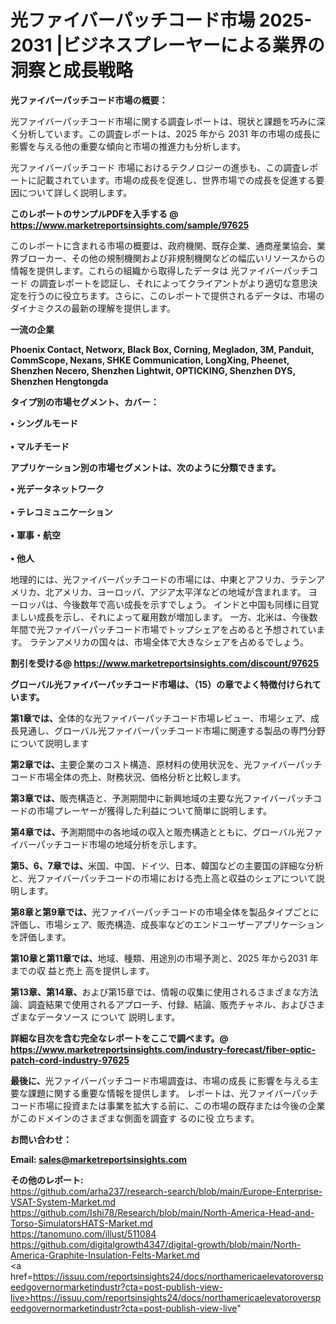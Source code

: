 # 光ファイバーパッチコード市場 2025-2031 |ビジネスプレーヤーによる業界の洞察と成長戦略

<strong><b>光ファイバーパッチコード市場の概要：</b></strong>

光ファイバーパッチコード市場に関する調査レポートは、現状と課題を巧みに深く分析しています。この調査レポートは、2025 年から 2031 年の市場の成長に影響を与える他の重要な傾向と市場の推進力も分析します。

光ファイバーパッチコード 市場におけるテクノロジーの進歩も、この調査レポートに記載されています。市場の成長を促進し、世界市場での成長を促進する要因について詳しく説明します。

<strong>このレポートのサンプルPDFを入手する @ <a href=https://www.marketreportsinsights.com/sample/97625>https://www.marketreportsinsights.com/sample/97625</a></strong>

このレポートに含まれる市場の概要は、政府機関、既存企業、通商産業協会、業界ブローカー、その他の規制機関および非規制機関などの幅広いリソースからの情報を提供します。これらの組織から取得したデータは 光ファイバーパッチコード の調査レポートを認証し、それによってクライアントがより適切な意思決定を行うのに役立ちます。さらに、このレポートで提供されるデータは、市場のダイナミクスの最新の理解を提供します。

<strong>一流の企業</strong>

<strong><b>Phoenix Contact, Networx, Black Box, Corning, Megladon, 3M, Panduit, CommScope, Nexans, SHKE Communication, LongXing, Pheenet, Shenzhen Necero, Shenzhen Lightwit, OPTICKING, Shenzhen DYS, Shenzhen Hengtongda</b></strong>

<strong><b>タイプ別の市場セグメント、カバー：</b></strong>

<strong>• シングルモード<br><br>• マルチモード</strong>

<strong><b>アプリケーション別の市場セグメントは、次のように分類できます。</b></strong>

<strong>• 光データネットワーク<br><br>• テレコミュニケーション<br><br>• 軍事・航空<br><br>• 他人</strong>

 地理的には、光ファイバーパッチコードの市場には、中東とアフリカ、ラテンアメリカ、北アメリカ、ヨーロッパ、アジア太平洋などの地域が含まれます。 ヨーロッパは、今後数年で高い成長を示すでしょう。 インドと中国も同様に目覚ましい成長を示し、それによって雇用数が増加します。 一方、北米は、今後数年間で光ファイバーパッチコード市場でトップシェアを占めると予想されています。 ラテンアメリカの国々は、市場全体で大きなシェアを占めるでしょう。

<strong>割引を受ける@ <a href=https://www.marketreportsinsights.com/discount/97625>https://www.marketreportsinsights.com/discount/97625</a></strong>

<strong><b>グローバル光ファイバーパッチコード市場は、（15）の章でよく特徴付けられています。</b></strong>

<strong><b>第</b></strong><strong><b>1章では、</b></strong>全体的な光ファイバーパッチコード市場レビュー、市場シェア、成長見通し、グローバル光ファイバーパッチコード市場に関連する製品の専門分野について説明します

<strong><b>第2章では、</b></strong>主要企業のコスト構造、原材料の使用状況を、光ファイバーパッチコード市場全体の売上、財務状況、価格分析と比較します。

<strong><b>第3章では、</b></strong>販売構造と、予測期間中に新興地域の主要な光ファイバーパッチコードの市場プレーヤーが獲得した利益について簡単に説明します。

<strong><b>第4章では、</b></strong>予測期間中の各地域の収入と販売構造とともに、グローバル光ファイバーパッチコード市場の地域分析を示します。

<strong><b>第5、6、7章では、</b></strong>米国、中国、ドイツ、日本、韓国などの主要国の詳細な分析と、光ファイバーパッチコードの市場における売上高と収益のシェアについて説明します。

<strong><b>第8章と第9章では、</b></strong>光ファイバーパッチコードの市場全体を製品タイプごとに評価し、市場シェア、販売構造、成長率などのエンドユーザーアプリケーションを評価します。

<strong><b>第10章と第11章では、</b></strong>地域、種類、用途別の市場予測と、2025 年から2031 年までの収 益と売上 高を提供します。

<strong><b>第13章、第14章、</b></strong>および第15章では、情報の収集に使用されるさまざまな方法論、調査結果で使用されるアプローチ、付録、結論、販売チャネル、およびさまざまなデータソース について 説明します。

<strong>詳細な目次を含む完全なレポートをここで調べます。@ <a href=https://www.marketreportsinsights.com/industry-forecast/fiber-optic-patch-cord-industry-97625>https://www.marketreportsinsights.com/industry-forecast/fiber-optic-patch-cord-industry-97625</a></strong>

<strong><b>最後に、</b></strong>光ファイバーパッチコード市場調査は、市場の成長 に影響を</a>与える主要な課題に関する重要な情報を提供します。 レポートは、光ファイバーパッチコード市場に投資または事業を拡大する前に、この市場の既存または今後の企業がこのドメインのさまざまな側面を調査す るのに役 立ちます。

<strong><b>お問い合わせ：</b></strong>

<strong>Email: </strong><a href=mailto:sales@marketreportsinsights.com><strong>sales@marketreportsinsights.com</strong></a>

<strong>その他のレポート:</strong>
<br>
<a href=https://github.com/arha237/research-search/blob/main/Europe-Enterprise-VSAT-System-Market.md>https://github.com/arha237/research-search/blob/main/Europe-Enterprise-VSAT-System-Market.md</a>
<br>
<a href=https://github.com/Ishi78/Research/blob/main/North-America-Head-and-Torso-SimulatorsHATS-Market.md>https://github.com/Ishi78/Research/blob/main/North-America-Head-and-Torso-SimulatorsHATS-Market.md</a>
<br>
<a href=https://tanomuno.com/illust/511084>https://tanomuno.com/illust/511084</a>
<br>
<a href=https://github.com/digitalgrowth4347/digital-growth/blob/main/North-America-Graphite-Insulation-Felts-Market.md>https://github.com/digitalgrowth4347/digital-growth/blob/main/North-America-Graphite-Insulation-Felts-Market.md</a>
<br>
<a href=https://issuu.com/reportsinsights24/docs/northamericaelevatoroverspeedgovernormarketindustr?cta=post-publish-view-live>https://issuu.com/reportsinsights24/docs/northamericaelevatoroverspeedgovernormarketindustr?cta=post-publish-view-live</a>"
